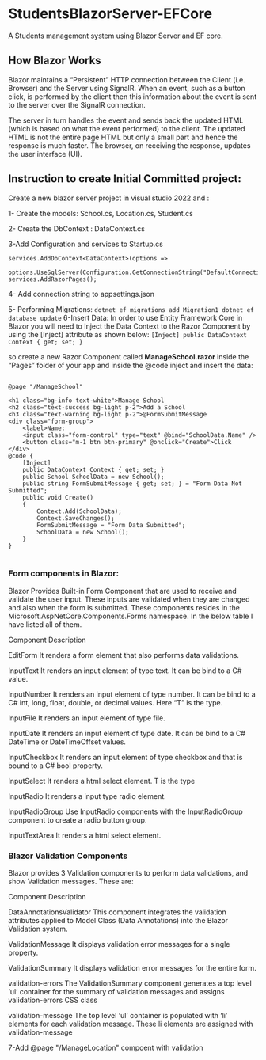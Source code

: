 # StudentsBlazorServer-EFCore

A Students management system using Blazor Server and EF core.

## How Blazor Works
Blazor maintains a “Persistent” HTTP connection between the Client (i.e. Browser) and the Server using SignalR. When an event, such as a button click, is performed by the client then this information about the event is sent to the server over the SignalR connection.

The server in turn handles the event and sends back the updated HTML (which is based on what the event performed) to the client. The updated HTML is not the entire page HTML but only a small part and hence the response is much faster. The browser, on receiving the response, updates the user interface (UI).

## Instruction to create Initial Committed project:
Create a new blazor server project in visual studio 2022 and :

1- Create the models: School.cs, Location.cs, Student.cs

2- Create the DbContext : DataContext.cs

3-Add  Configuration and services to Startup.cs 

    services.AddDbContext<DataContext>(options =>
            options.UseSqlServer(Configuration.GetConnectionString("DefaultConnection")));
    services.AddRazorPages();
    
    
4- Add connection string to appsettings.json

5- Performing Migrations:
    `
    dotnet ef migrations add Migration1
    dotnet ef database update
    `
6-Insert Data:
    In order to use Entity Framework Core in Blazor you will need to Inject the Data Context to the Razor Component by using the [Inject] attribute as shown below:
   `[Inject]
    public DataContext Context { get; set; }
    `
    
so create a new Razor Component called <b>ManageSchool.razor</b> inside the “Pages” folder of your app and inside the @code inject and insert the data:
<pre><code>
@page "/ManageSchool"
 
&lt;h1 class="bg-info text-white">Manage School</h1>
&lt;h2 class="text-success bg-light p-2">Add a School</h2>
&lt;h3 class="text-warning bg-light p-2">@FormSubmitMessage</h3>
&lt;div class="form-group">
    &lt;label>Name:</label>
    &lt;input class="form-control" type="text" @bind="SchoolData.Name" />
    &lt;button class="m-1 btn btn-primary" @onclick="Create">Click</button>
&lt;/div>
@code {
    [Inject]
    public DataContext Context { get; set; }
    public School SchoolData = new School();
    public string FormSubmitMessage { get; set; } = "Form Data Not Submitted";
    public void Create()
    {
        Context.Add(SchoolData);
        Context.SaveChanges();  
        FormSubmitMessage = "Form Data Submitted";
        SchoolData = new School();
    }
}
 </code>  </pre>
### Form components in Blazor:
Blazor Provides Built-in Form Component that are used to receive and validate the user input. These inputs are validated when they are changed and also when the form is submitted. These components resides in the Microsoft.AspNetCore.Components.Forms namespace. In the below table I have listed all of them.

Component	Description

EditForm	It renders a form element that also performs data validations.

InputText	It renders an input element of type text. It can be bind to a C# value.

InputNumber	It renders an input element of type number. It can be bind to a C# int, long, float, double, or decimal values. Here “T” is the type.

InputFile	It renders an input element of type file.

InputDate	It renders an input element of type date. It can be bind to a C# DateTime or DateTimeOffset values.

InputCheckbox	It renders an input element of type checkbox and that is bound to a C# bool property.

InputSelect	It renders a html select element. T is the type

InputRadio	It renders a input type radio element.

InputRadioGroup	Use InputRadio components with the InputRadioGroup component to create a radio button group.

InputTextArea	It renders a html select element.


### Blazor Validation Components
Blazor provides 3 Validation components to perform data validations, and show Validation messages. These are:

Component	Description

DataAnnotationsValidator This component integrates the validation attributes applied to Model Class (Data Annotations) into the Blazor Validation system.

ValidationMessage	It displays validation error messages for a single property.

ValidationSummary	It displays validation error messages for the entire form.

validation-errors	The ValidationSummary component generates a top level ‘ul’ container for the summary of validation messages and assigns validation-errors CSS class 

validation-message	The top level ‘ul’ container is populated with ‘li’ elements for each validation message. These li elements are assigned with validation-message

7-Add @page "/ManageLocation" compoent with validation

    
